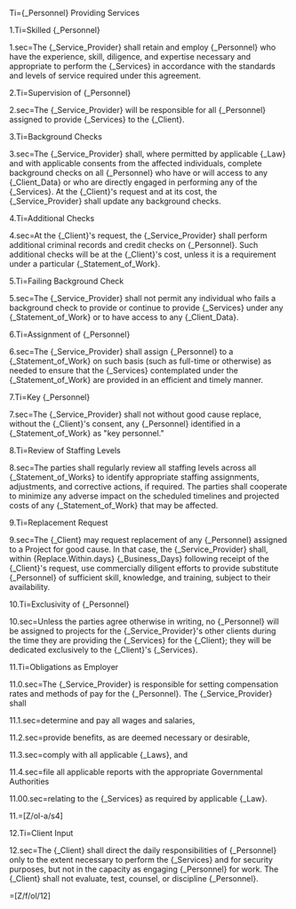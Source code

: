 Ti={_Personnel} Providing Services

1.Ti=Skilled {_Personnel}

1.sec=The {_Service_Provider} shall retain and employ {_Personnel} who have the experience, skill, diligence, and expertise necessary and appropriate to perform the {_Services} in accordance with the standards and levels of service required under this agreement.

2.Ti=Supervision of {_Personnel}

2.sec=The {_Service_Provider} will be responsible for all {_Personnel} assigned to provide {_Services} to the {_Client}.

3.Ti=Background Checks

3.sec=The {_Service_Provider} shall, where permitted by applicable {_Law} and with applicable consents from the affected individuals, complete background checks on all {_Personnel} who have or will access to any {_Client_Data} or who are directly engaged in performing any of the {_Services}. At the {_Client}'s request and at its cost, the {_Service_Provider} shall update any background checks.

4.Ti=Additional Checks

4.sec=At the {_Client}'s request, the {_Service_Provider} shall perform additional criminal records and credit checks on {_Personnel}. Such additional checks will be at the {_Client}'s cost, unless it is a requirement under a particular {_Statement_of_Work}.

5.Ti=Failing Background Check

5.sec=The {_Service_Provider} shall not permit any individual who fails a background check to provide or continue to provide {_Services} under any {_Statement_of_Work} or to have access to any {_Client_Data}.

6.Ti=Assignment of {_Personnel}

6.sec=The {_Service_Provider} shall assign {_Personnel} to a {_Statement_of_Work} on such basis (such as full-time or otherwise) as needed to ensure that the {_Services} contemplated under the {_Statement_of_Work} are provided in an efficient and timely manner.

7.Ti=Key {_Personnel}

7.sec=The {_Service_Provider} shall not without good cause replace, without the {_Client}'s consent, any {_Personnel} identified in a {_Statement_of_Work} as "key personnel."

8.Ti=Review of Staffing Levels

8.sec=The parties shall regularly review all staffing levels across all {_Statement_of_Works} to identify appropriate staffing assignments, adjustments, and corrective actions, if required. The parties shall cooperate to minimize any adverse impact on the scheduled timelines and projected costs of any {_Statement_of_Work} that may be affected.

9.Ti=Replacement Request

9.sec=The {_Client} may request replacement of any {_Personnel} assigned to a Project for good cause. In that case, the {_Service_Provider} shall, within {Replace.Within.days} {_Business_Days} following receipt of the {_Client}'s request, use commercially diligent efforts to provide substitute {_Personnel} of sufficient skill, knowledge, and training, subject to their availability.

10.Ti=Exclusivity of {_Personnel}

10.sec=Unless the parties agree otherwise in writing, no {_Personnel} will be assigned to projects for the {_Service_Provider}'s other clients during the time they are providing the {_Services} for the {_Client}; they will be dedicated exclusively to the {_Client}'s {_Services}.

11.Ti=Obligations as Employer

11.0.sec=The {_Service_Provider} is responsible for setting compensation rates and methods of pay for the {_Personnel}. The {_Service_Provider} shall

11.1.sec=determine and pay all wages and salaries,

11.2.sec=provide benefits, as are deemed necessary or desirable,

11.3.sec=comply with all applicable {_Laws}, and

11.4.sec=file all applicable reports with the appropriate Governmental Authorities

11.00.sec=relating to the {_Services} as required by applicable {_Law}.

11.=[Z/ol-a/s4]

12.Ti=Client Input

12.sec=The {_Client} shall direct the daily responsibilities of {_Personnel} only to the extent necessary to perform the {_Services} and for security purposes, but not in the capacity as engaging {_Personnel} for work. The {_Client} shall not evaluate, test, counsel, or discipline {_Personnel}.

=[Z/f/ol/12]
